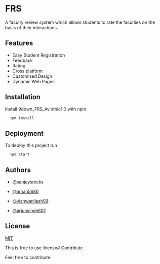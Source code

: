 
# FRS

A faculty review system which allows students to rate the faculties on the basis of their interactions.


## Features

- Easy Student Registration
- Feedback 
- Rating
- Cross platform
- Customised Design
- Dynamic Web Pages

## Installation

Install 9down_FRS_Aviothic1.0 with npm

```bash
  npm install
```


## Deployment

To deploy this project run


```bash
  npm start
```
 
## Authors

- [@sanjaysrocks](https://www.github.com/sanjaysrocks)

- [@aman5680](https://www.github.com/aman5680)

- [@vishwanilesh09](https://www.github.com/vishwanilesh09)

- [@arjunsingh607](https://www.github.com/arjunsingh607)


## License

[MIT](https://choosealicense.com/licenses/mit/)

This is free to use license# Contribute

Feel free to contribute 
